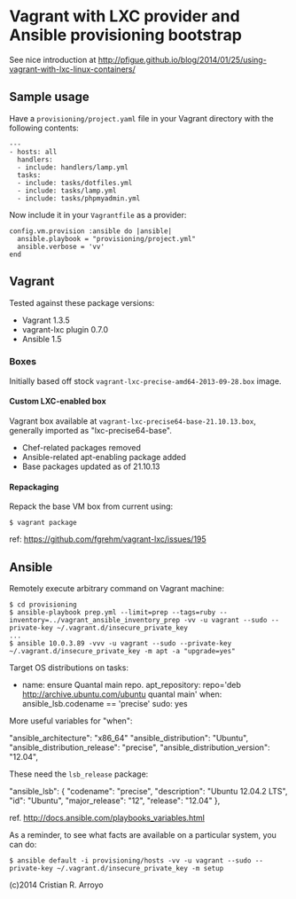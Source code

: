 # Vagrant with LXC provider and Ansible provisioning bootstrap

See nice introduction at http://pfigue.github.io/blog/2014/01/25/using-vagrant-with-lxc-linux-containers/

## Sample usage

Have a `provisioning/project.yaml` file in your Vagrant directory with the following contents:

    ---
    - hosts: all
      handlers:
      - include: handlers/lamp.yml
      tasks:
      - include: tasks/dotfiles.yml
      - include: tasks/lamp.yml
      - include: tasks/phpmyadmin.yml

Now include it in your `Vagrantfile` as a provider:

    config.vm.provision :ansible do |ansible|
      ansible.playbook = "provisioning/project.yml"
      ansible.verbose = 'vv'
    end


## Vagrant

Tested against these package versions:

- Vagrant 1.3.5
- vagrant-lxc plugin 0.7.0
- Ansible 1.5

### Boxes

Initially based off stock `vagrant-lxc-precise-amd64-2013-09-28.box` image.

#### Custom LXC-enabled box

Vagrant box available at `vagrant-lxc-precise64-base-21.10.13.box`, generally imported as "lxc-precise64-base".

* Chef-related packages removed
* Ansible-related apt-enabling package added
* Base packages updated as of 21.10.13

#### Repackaging

Repack the base VM box from current using:

    $ vagrant package

ref: https://github.com/fgrehm/vagrant-lxc/issues/195


## Ansible

Remotely execute arbitrary command on Vagrant machine:

    $ cd provisioning
    $ ansible-playbook prep.yml --limit=prep --tags=ruby --inventory=../vagrant_ansible_inventory_prep -vv -u vagrant --sudo --private-key ~/.vagrant.d/insecure_private_key
    ...
    $ ansible 10.0.3.89 -vvv -u vagrant --sudo --private-key ~/.vagrant.d/insecure_private_key -m apt -a "upgrade=yes"

Target OS distributions on tasks:

- name: ensure Quantal main repo.
  apt_repository: repo='deb http://archive.ubuntu.com/ubuntu quantal main'
  when: ansible_lsb.codename == 'precise'
  sudo: yes

More useful variables for "when":

"ansible_architecture": "x86_64"
"ansible_distribution": "Ubuntu",
"ansible_distribution_release": "precise",
"ansible_distribution_version": "12.04",

These need the `lsb_release` package:

"ansible_lsb": {
  "codename": "precise",
  "description": "Ubuntu 12.04.2 LTS",
  "id": "Ubuntu",
  "major_release": "12",
  "release": "12.04"
},

ref. http://docs.ansible.com/playbooks_variables.html

As a reminder, to see what facts are available on a particular system, you can do:

    $ ansible default -i provisioning/hosts -vv -u vagrant --sudo --private-key ~/.vagrant.d/insecure_private_key -m setup

(c)2014 Cristian R. Arroyo
